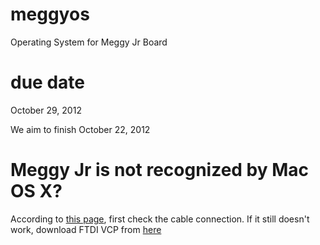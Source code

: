 meggyos
=======

Operating System for Meggy Jr Board

due date
========

October 29, 2012

We aim to finish October 22, 2012

Meggy Jr is not recognized by Mac OS X?
==================================

According to [this page](http://www2.evilmadscientist.com/forum/viewtopic.php?showtopic=4890),
first check the cable connection. If it still doesn't work, download FTDI VCP
from [here](http://www.ftdichip.com/Drivers/VCP.htm)
